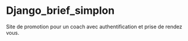 # Django_brief_simplon
Site de promotion pour un coach avec authentification et prise de rendez vous.
